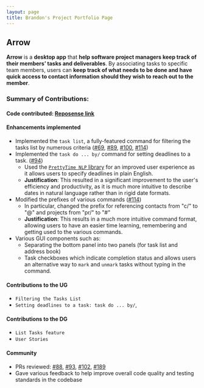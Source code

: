 ```yaml
---
layout: page
title: Brandon's Project Portfolio Page
---
```


## Arrow
**Arrow** is a **desktop app** that **help software project managers keep track of their members’ tasks and deliverables**.
By associating tasks to specific team members, users can **keep track of what needs to be done and have quick access to
contact information should they wish to reach out to the member**.

### Summary of Contributions:
#### Code contributed: [Reposense link](https://nus-cs2103-ay2223s1.github.io/tp-dashboard/?search=beetee17&breakdown=true)

#### Enhancements implemented
- Implemented the `task list`, a fully-featured command for filtering the tasks list by numerous criteria ([#69](!https://github.com/AY2223S1-CS2103T-T08-2/tp/pull/69), [#89](!https://github.com/AY2223S1-CS2103T-T08-2/tp/pull/89), [#100](!https://github.com/AY2223S1-CS2103T-T08-2/tp/pull/100), [#114](!https://github.com/AY2223S1-CS2103T-T08-2/tp/pull/114))
- Implemented the `task do ... by/` command for setting deadlines to a task. ([#94](!https://github.com/AY2223S1-CS2103T-T08-2/tp/pull/94))
  - Used the [`PrettyTime NLP` library](https://www.ocpsoft.org/prettytime/nlp/) for an improved user experience as it allows users to specify deadlines in plain English.
  - **Justification**: This resulted in a significant improvement to the user's efficiency and productivity, as it is much more intuitive to describe dates in natural language rather than in rigid date formats.
- Modified the prefixes of various commands ([#114](!https://github.com/AY2223S1-CS2103T-T08-2/tp/pull/114))
  - In particular, changed the prefix for referencing contacts from "c/" to "@" and projects from "pr/" to "#"
  - **Justification**: This results in a much more intuitive command format, allowing users to have an easier time learning, remembering and getting used to the various commands.
- Various GUI components such as:
  - Separating the bottom panel into two panels (for task list and address book)
  - Task checkboxes which indicate completion status and allows users an alternative way to `mark` and `unmark` tasks without typing in the command.

#### Contributions to the UG
- `Filtering the Tasks List`
- `Setting deadlines to a task: task do ... by/`, 

#### Contributions to the DG
- `List Tasks feature`
- `User Stories`

#### Community
- PRs reviewed: [#88](https://github.com/AY2223S1-CS2103T-T08-2/tp/pull/88), [#93](https://github.com/AY2223S1-CS2103T-T08-2/tp/pull/93), [#102](https://github.com/AY2223S1-CS2103T-T08-2/tp/pull/102), [#189](https://github.com/AY2223S1-CS2103T-T08-2/tp/pull/189)
- Gave various feedback to help improve overall code quality and testing standards in the codebase

